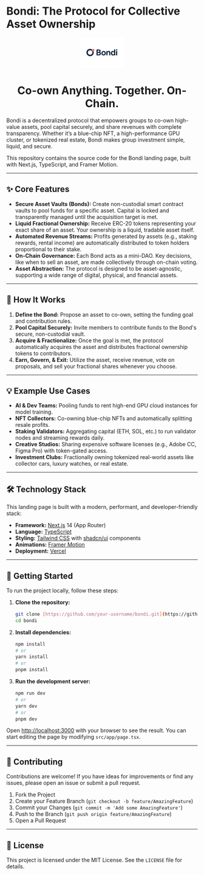 # Bondi: The Protocol for Collective Asset Ownership

<p align="center">
  <img src="./public/logo.png" alt="Bondi Logo" width="120">
</p>

<h1 align="center">Co-own Anything. Together. On-Chain.</h1>

Bondi is a decentralized protocol that empowers groups to co-own high-value assets, pool capital securely, and share revenues with complete transparency. Whether it’s a blue-chip NFT, a high-performance GPU cluster, or tokenized real estate, Bondi makes group investment simple, liquid, and secure.

This repository contains the source code for the Bondi landing page, built with Next.js, TypeScript, and Framer Motion.

---

## ✨ Core Features

- **Secure Asset Vaults (Bonds):** Create non-custodial smart contract vaults to pool funds for a specific asset. Capital is locked and transparently managed until the acquisition target is met.
- **Liquid Fractional Ownership:** Receive ERC-20 tokens representing your exact share of an asset. Your ownership is a liquid, tradable asset itself.
- **Automated Revenue Streams:** Profits generated by assets (e.g., staking rewards, rental income) are automatically distributed to token holders proportional to their stake.
- **On-Chain Governance:** Each Bond acts as a mini-DAO. Key decisions, like when to sell an asset, are made collectively through on-chain voting.
- **Asset Abstraction:** The protocol is designed to be asset-agnostic, supporting a wide range of digital, physical, and financial assets.

---

## 🚀 How It Works

1.  **Define the Bond:** Propose an asset to co-own, setting the funding goal and contribution rules.
2.  **Pool Capital Securely:** Invite members to contribute funds to the Bond's secure, non-custodial vault.
3.  **Acquire & Fractionalize:** Once the goal is met, the protocol automatically acquires the asset and distributes fractional ownership tokens to contributors.
4.  **Earn, Govern, & Exit:** Utilize the asset, receive revenue, vote on proposals, and sell your fractional shares whenever you choose.

---

## 💡 Example Use Cases

- **AI & Dev Teams:** Pooling funds to rent high-end GPU cloud instances for model training.
- **NFT Collectors:** Co-owning blue-chip NFTs and automatically splitting resale profits.
- **Staking Validators:** Aggregating capital (ETH, SOL, etc.) to run validator nodes and streaming rewards daily.
- **Creative Studios:** Sharing expensive software licenses (e.g., Adobe CC, Figma Pro) with token-gated access.
- **Investment Clubs:** Fractionally owning tokenized real-world assets like collector cars, luxury watches, or real estate.

---

## 🛠️ Technology Stack

This landing page is built with a modern, performant, and developer-friendly stack:

- **Framework:** [Next.js](https://nextjs.org/) 14 (App Router)
- **Language:** [TypeScript](https://www.typescriptlang.org/)
- **Styling:** [Tailwind CSS](https://tailwindcss.com/) with [shadcn/ui](https://ui.shadcn.com/) components
- **Animations:** [Framer Motion](https://www.framer.com/motion/)
- **Deployment:** [Vercel](https://vercel.com/)

---

## 🏁 Getting Started

To run the project locally, follow these steps:

1.  **Clone the repository:**
    ```bash
    git clone [https://github.com/your-username/bondi.git](https://github.com/your-username/bondi.git)
    cd bondi
    ```

2.  **Install dependencies:**
    ```bash
    npm install
    # or
    yarn install
    # or
    pnpm install
    ```

3.  **Run the development server:**
    ```bash
    npm run dev
    # or
    yarn dev
    # or
    pnpm dev
    ```

Open [http://localhost:3000](http://localhost:3000) with your browser to see the result. You can start editing the page by modifying `src/app/page.tsx`.

---

## 🤝 Contributing

Contributions are welcome! If you have ideas for improvements or find any issues, please open an issue or submit a pull request.

1.  Fork the Project
2.  Create your Feature Branch (`git checkout -b feature/AmazingFeature`)
3.  Commit your Changes (`git commit -m 'Add some AmazingFeature'`)
4.  Push to the Branch (`git push origin feature/AmazingFeature`)
5.  Open a Pull Request

---

## 📄 License

This project is licensed under the MIT License. See the `LICENSE` file for details.
